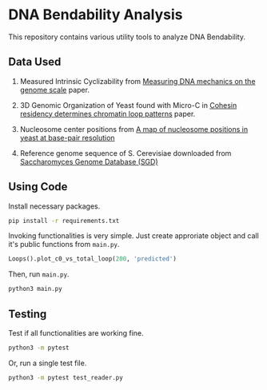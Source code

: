 # DNA Bendability Analysis

This repository contains various utility tools to analyze DNA Bendability. 

## Data Used 

1. Measured Intrinsic Cyclizability from [Measuring DNA mechanics on the genome scale](https://www.nature.com/articles/s41586-020-03052-3) paper. 

2. 3D Genomic Organization of Yeast found with Micro-C in [Cohesin residency determines chromatin loop patterns](https://www.ncbi.nlm.nih.gov/geo/query/acc.cgi?acc=GSE151553) paper. 

3. Nucleosome center positions from [A map of nucleosome positions in yeast at base-pair resolution](https://www.nature.com/articles/nature11142?page=3)

4. Reference genome sequence of S. Cerevisiae downloaded from [Saccharomyces Genome Database (SGD)](https://www.yeastgenome.org/)


## Using Code 

Install necessary packages. 

```sh 
pip install -r requirements.txt
```

Invoking functionalities is very simple. Just create approriate object and call it's public functions from `main.py`.

```py
Loops().plot_c0_vs_total_loop(200, 'predicted')
```

Then, run `main.py`. 

```sh
python3 main.py
```

## Testing 

Test if all functionalities are working fine.

```sh
python3 -m pytest
```

Or, run a single test file. 

```sh 
python3 -m pytest test_reader.py
```
